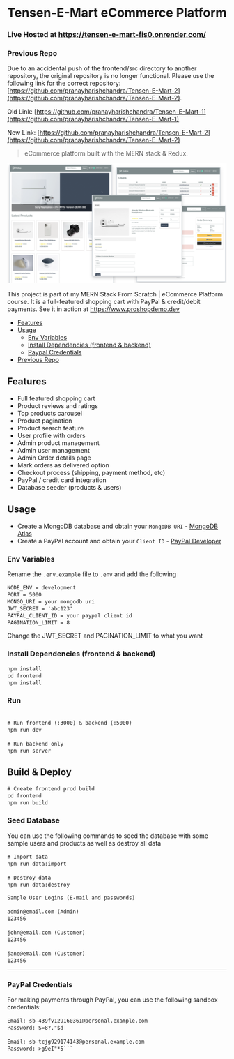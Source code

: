 # Tensen-E-Mart eCommerce Platform 

### Live Hosted at https://tensen-e-mart-fis0.onrender.com/

### Previous Repo

Due to an accidental push of the frontend/src directory to another repository, the original repository is no longer functional. Please use the following link for the correct repository: [https://github.com/pranayharishchandra/Tensen-E-Mart-2](https://github.com/pranayharishchandra/Tensen-E-Mart-2).


Old Link: [https://github.com/pranayharishchandra/Tensen-E-Mart-1](https://github.com/pranayharishchandra/Tensen-E-Mart-1)

New Link: [https://github.com/pranayharishchandra/Tensen-E-Mart-2](https://github.com/pranayharishchandra/Tensen-E-Mart-2)



> eCommerce platform built with the MERN stack & Redux.

<img src="./frontend/public/images/screens.png">

This project is part of my MERN Stack From Scratch | eCommerce Platform course. It is a full-featured shopping cart with PayPal & credit/debit payments. See it in action at https://www.proshopdemo.dev

<!-- toc -->

- [Features](#features)
- [Usage](#usage)
  - [Env Variables](#env-variables)
  - [Install Dependencies (frontend & backend)](#install-dependencies-frontend--backend)
  - [Paypal Credentials](#paypal-credentials)
- [Previous Repo](#previous-repo)


<!-- tocstop -->

## Features

- Full featured shopping cart
- Product reviews and ratings
- Top products carousel
- Product pagination
- Product search feature
- User profile with orders
- Admin product management
- Admin user management
- Admin Order details page
- Mark orders as delivered option
- Checkout process (shipping, payment method, etc)
- PayPal / credit card integration
- Database seeder (products & users)

## Usage

- Create a MongoDB database and obtain your `MongoDB URI` - [MongoDB Atlas](https://www.mongodb.com/cloud/atlas/register)
- Create a PayPal account and obtain your `Client ID` - [PayPal Developer](https://developer.paypal.com/)

### Env Variables

Rename the `.env.example` file to `.env` and add the following

```
NODE_ENV = development
PORT = 5000
MONGO_URI = your mongodb uri
JWT_SECRET = 'abc123'
PAYPAL_CLIENT_ID = your paypal client id
PAGINATION_LIMIT = 8
```

Change the JWT_SECRET and PAGINATION_LIMIT to what you want

### Install Dependencies (frontend & backend)

```
npm install
cd frontend
npm install
```

### Run

```

# Run frontend (:3000) & backend (:5000)
npm run dev

# Run backend only
npm run server
```

## Build & Deploy

```
# Create frontend prod build
cd frontend
npm run build
```

### Seed Database

You can use the following commands to seed the database with some sample users and products as well as destroy all data

```
# Import data
npm run data:import

# Destroy data
npm run data:destroy
```

```
Sample User Logins (E-mail and passwords)

admin@email.com (Admin)
123456

john@email.com (Customer)
123456

jane@email.com (Customer)
123456
```

---


### PayPal Credentials

For making payments through PayPal, you can use the following sandbox credentials:

```plaintext
Email: sb-439fv129160361@personal.example.com
Password: S=8?,"$d

Email: sb-tcjg929174143@personal.example.com
Password: >g9eI"*5```



